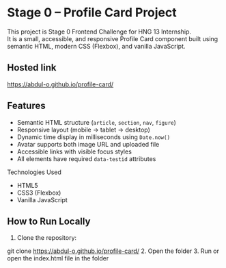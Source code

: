# Stage 0 – Profile Card Project
This project is Stage 0 Frontend Challenge for HNG 13 Internship.  
It is a small, accessible, and responsive Profile Card component built using semantic HTML, modern CSS (Flexbox), and vanilla JavaScript.

## Hosted link
https://abdul-o.github.io/profile-card/

##  Features
- Semantic HTML structure (`article`, `section`, `nav`, `figure`)
- Responsive layout (mobile → tablet → desktop)
- Dynamic time display in milliseconds using `Date.now()`
- Avatar supports both image URL and uploaded file
- Accessible links with visible focus styles
- All elements have required `data-testid` attributes

Technologies Used
- HTML5
- CSS3 (Flexbox)
- Vanilla JavaScript

## How to Run Locally

1. Clone the repository:

git clone https://abdul-o.github.io/profile-card/
2. Open the folder 
3. Run or open the index.html file in the folder
